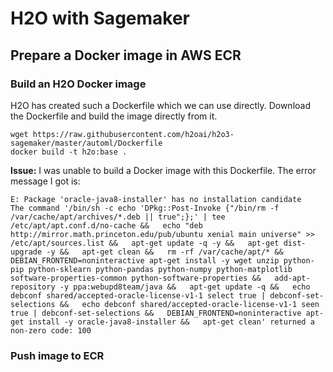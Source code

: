 # H2O with Sagemaker

## Prepare a Docker image in AWS ECR
### Build an H2O Docker image

H2O has created such a Dockerfile which we can use directly. Download the Dockerfile and build the image directly from it.

```
wget https://raw.githubusercontent.com/h2oai/h2o3-sagemaker/master/automl/Dockerfile
docker build -t h2o:base .
```

**Issue:**
I was unable to build a Docker image with this Dockerfile. The error message I got is:

```
E: Package 'oracle-java8-installer' has no installation candidate
The command '/bin/sh -c echo 'DPkg::Post-Invoke {"/bin/rm -f /var/cache/apt/archives/*.deb || true";};' | tee /etc/apt/apt.conf.d/no-cache &&   echo "deb http://mirror.math.princeton.edu/pub/ubuntu xenial main universe" >> /etc/apt/sources.list &&   apt-get update -q -y &&   apt-get dist-upgrade -y &&   apt-get clean &&   rm -rf /var/cache/apt/* &&   DEBIAN_FRONTEND=noninteractive apt-get install -y wget unzip python-pip python-sklearn python-pandas python-numpy python-matplotlib software-properties-common python-software-properties &&   add-apt-repository -y ppa:webupd8team/java &&   apt-get update -q &&   echo debconf shared/accepted-oracle-license-v1-1 select true | debconf-set-selections &&   echo debconf shared/accepted-oracle-license-v1-1 seen true | debconf-set-selections &&   DEBIAN_FRONTEND=noninteractive apt-get install -y oracle-java8-installer &&   apt-get clean' returned a non-zero code: 100
```


### Push image to ECR
